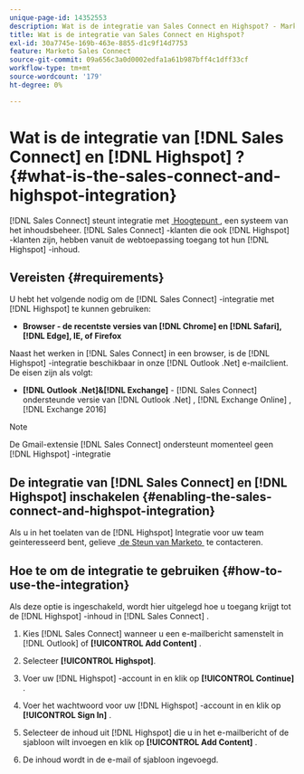 ```yaml
---
unique-page-id: 14352553
description: Wat is de integratie van Sales Connect en Highspot? - Marketo Docs - Productdocumentatie
title: Wat is de integratie van Sales Connect en Highspot?
exl-id: 30a7745e-169b-463e-8855-d1c9f14d7753
feature: Marketo Sales Connect
source-git-commit: 09a656c3a0d0002edfa1a61b987bff4c1dff33cf
workflow-type: tm+mt
source-wordcount: '179'
ht-degree: 0%

---
```


# Wat is de integratie van [!DNL Sales Connect] en [!DNL Highspot] ? {#what-is-the-sales-connect-and-highspot-integration}

[!DNL Sales Connect] steunt integratie met [&#x200B; Hoogtepunt &#x200B;](https://www.highspot.com/), een systeem van het inhoudsbeheer. [!DNL Sales Connect] -klanten die ook [!DNL Highspot] -klanten zijn, hebben vanuit de webtoepassing toegang tot hun [!DNL Highspot] -inhoud.

## Vereisten {#requirements}

U hebt het volgende nodig om de [!DNL Sales Connect] -integratie met [!DNL Highspot] te kunnen gebruiken:

* **Browser - de recentste versies van [!DNL Chrome] en [!DNL Safari], [!DNL Edge], IE, of Firefox**

Naast het werken in [!DNL Sales Connect] in een browser, is de [!DNL Highspot] -integratie beschikbaar in onze [!DNL Outlook .Net] e-mailclient. De eisen zijn als volgt:

* **[!DNL Outlook .Net]&amp;[!DNL Exchange]** - [!DNL Sales Connect] ondersteunde versie van [!DNL Outlook .Net] , [!DNL Exchange Online] , [!DNL Exchange 2016]

>[!NOTE]
>
>De Gmail-extensie [!DNL Sales Connect] ondersteunt momenteel geen [!DNL Highspot] -integratie

## De integratie van [!DNL Sales Connect] en [!DNL Highspot] inschakelen {#enabling-the-sales-connect-and-highspot-integration}

Als u in het toelaten van de [!DNL Highspot] Integratie voor uw team geinteresseerd bent, gelieve [&#x200B; de Steun van Marketo &#x200B;](https://nation.marketo.com/t5/Support/ct-p/Support#) te contacteren.

## Hoe te om de integratie te gebruiken {#how-to-use-the-integration}

Als deze optie is ingeschakeld, wordt hier uitgelegd hoe u toegang krijgt tot de [!DNL Highspot] -inhoud in [!DNL Sales Connect] .

1. Kies [!DNL Sales Connect] wanneer u een e-mailbericht samenstelt in [!DNL Outlook] of **[!UICONTROL Add Content]** .

1. Selecteer **[!UICONTROL Highspot]**.

1. Voer uw [!DNL Highspot] -account in en klik op **[!UICONTROL Continue]** .

1. Voer het wachtwoord voor uw [!DNL Highspot] -account in en klik op **[!UICONTROL Sign In]** .

1. Selecteer de inhoud uit [!DNL Highspot] die u in het e-mailbericht of de sjabloon wilt invoegen en klik op **[!UICONTROL Add Content]** .

1. De inhoud wordt in de e-mail of sjabloon ingevoegd.
